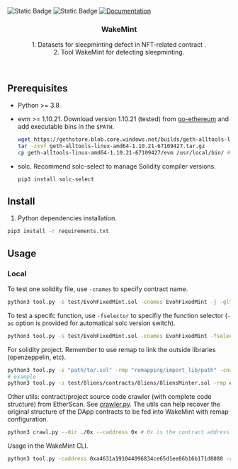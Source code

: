 <p>
  <img alt="Static Badge" src="https://img.shields.io/badge/python-3.8-blue">
  <img alt="Static Badge" src="https://img.shields.io/badge/ubuntu-20.04-yellow">
  <a href="doc url" target="_blank">
    <img alt="Documentation" src="https://img.shields.io/badge/documentation-yes-brightgreen.svg" />
  </a>
</p>




<div align="center">
  <h3 align="center">WakeMint</h3>
  <p align="center">
    1. Datasets for sleepminting defect in NFT-related contract .
    <br/>
    2. Tool WakeMint for detecting sleepminting.
    <br />
  </p>
</div>


​	

## Prerequisites

-   Python >= 3.8
-   evm >= 1.10.21.
    Download version 1.10.21 (tested) from [go-ethereum](https://geth.ethereum.org/downloads) and add executable bins in the `$PATH`.

    ```sh
    wget https://gethstore.blob.core.windows.net/builds/geth-alltools-linux-amd64-1.10.21-67109427.tar.gz
    tar -zxvf geth-alltools-linux-amd64-1.10.21-67109427.tar.gz
    cp geth-alltools-linux-amd64-1.10.21-67109427/evm /usr/local/bin/ #$PATH
    ```

-   solc.
    Recommend solc-select to manage Solidity compiler versions.

    ```sh
    pip3 install solc-select
    ```

## Install

1. Python dependencies installation.

```sh
pip3 install -r requirements.txt
```

## Usage

### Local

To test one solidity file, use `-cnames` to specify contract name.

```sh
python3 tool.py -s test/EvohFixedMint.sol -cnames EvohFixedMint -j -glt 200 -ll 100 -dl 500
```

To test a specifc function, use `-fselector` to specifiy the function selector (`-as` option is provided for automatical solc version switch).

```sh
python3 tool.py -s test/EvohFixedMint.sol -cnames EvohFixedMint -fselector 23b872dd -as
```

For solidity project. Remember to use remap to link the outside libraries (openzeppelin, etc).

```sh
python3 tool.py -s "path/to/.sol" -rmp "remapping/import_lib/path" -cnames "contract name"
# example
python3 tool.py -s test/8liens/contracts/8liens/8liensMinter.sol -rmp erc721a=test/8liens/erc721a @openzeppelin=test/8liens/@openzeppelin -cnames \$8liensMinter -ll 50 -glt 60
```

Other utils: contract/project source code crawler (with complete code structure) from EtherScan. See <a href='./crawler/crawl.py'>crawler.py</a>. The utils can help recover the original structure of the DApp contracts to be fed into WakeMint with remap configuration.

```sh
python3 crawl.py --dir ./0x --caddress 0x # 0x is the contract address
```

Usage in the WakeMint CLI.

```sh
python3 tool.py -caddress 0xa4631a191044096834ce65d1ee86b16b171d8080 -cnames CreatureToadz -fselector 40c10f19
```

